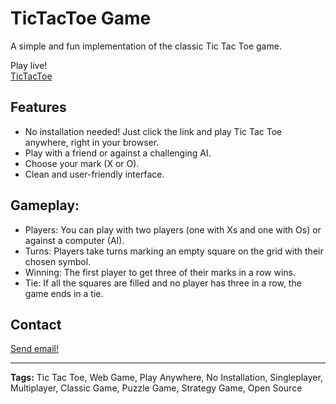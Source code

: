 # TicTacToe Game

A simple and fun implementation of the classic Tic Tac Toe game.

Play live! <br>
<a target="_blank" href="https://shariq-yousuf.github.io/TicTacToe/">TicTacToe</a>

## Features

- No installation needed! Just click the link and play Tic Tac Toe anywhere, right in your browser.
- Play with a friend or against a challenging AI.
- Choose your mark (X or O).
- Clean and user-friendly interface.

## Gameplay:

- Players: You can play with two players (one with Xs and one with Os) or against a computer (AI).
- Turns: Players take turns marking an empty square on the grid with their chosen symbol.
- Winning: The first player to get three of their marks in a row wins.
- Tie: If all the squares are filled and no player has three in a row, the game ends in a tie.

## Contact

<a href="mailto:shariqyousuf01@gmail.com">Send email!</a>

<hr>

**Tags:** Tic Tac Toe, Web Game, Play Anywhere, No Installation, Singleplayer, Multiplayer, Classic Game, Puzzle Game, Strategy Game, Open Source
